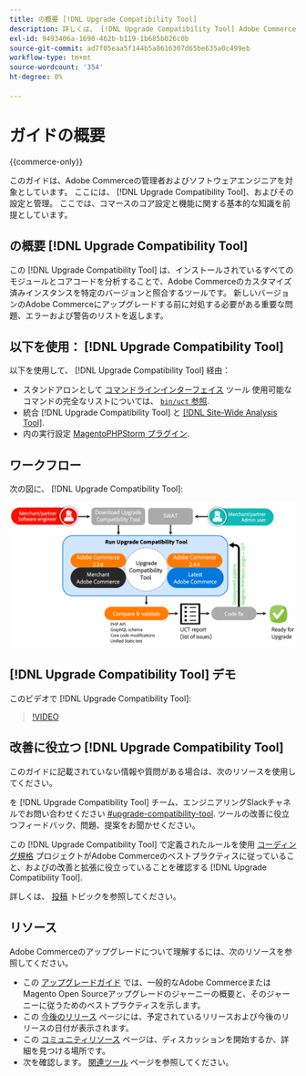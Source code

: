 ```yaml
---
title: の概要 [!DNL Upgrade Compatibility Tool]
description: 詳しくは、 [!DNL Upgrade Compatibility Tool] Adobe Commerceプロジェクトに役立つ情報です。
exl-id: 9493406a-1690-462b-b119-1b685b026c0b
source-git-commit: ad7f05eaa5f144b5a8616307d65be635a0c499eb
workflow-type: tm+mt
source-wordcount: '354'
ht-degree: 0%

---
```


# ガイドの概要

{{commerce-only}}

このガイドは、Adobe Commerceの管理者およびソフトウェアエンジニアを対象としています。 ここには、 [!DNL Upgrade Compatibility Tool]、およびその設定と管理。 ここでは、コマースのコア設定と機能に関する基本的な知識を前提としています。

## の概要 [!DNL Upgrade Compatibility Tool]

この [!DNL Upgrade Compatibility Tool] は、インストールされているすべてのモジュールとコアコードを分析することで、Adobe Commerceのカスタマイズ済みインスタンスを特定のバージョンと照合するツールです。 新しいバージョンのAdobe Commerceにアップグレードする前に対処する必要がある重要な問題、エラーおよび警告のリストを返します。

## 以下を使用： [!DNL Upgrade Compatibility Tool]

以下を使用して、 [!DNL Upgrade Compatibility Tool] 経由：

- スタンドアロンとして [コマンドラインインターフェイス](../upgrade-compatibility-tool/run.md) ツール 使用可能なコマンドの完全なリストについては、 [`bin/uct` 参照](/help/reference/uct.md).
- 統合 [!DNL Upgrade Compatibility Tool] と [[!DNL Site-Wide Analysis Tool]](../upgrade-compatibility-tool/integrate-analysis-tool.md).
- 内の実行設定 [MagentoPHPStorm プラグイン](../upgrade-compatibility-tool/run-configuration-phpstorm-plugin.md).

## ワークフロー

次の図に、 [!DNL Upgrade Compatibility Tool]:

![[!DNL Upgrade Compatibility Tool] 図](../../assets/upgrade-guide/uct-diagram-v5.png)

## [!DNL Upgrade Compatibility Tool] デモ

このビデオで [!DNL Upgrade Compatibility Tool]:

>[!VIDEO](https://video.tv.adobe.com/v/341245?quality=12)

## 改善に役立つ [!DNL Upgrade Compatibility Tool]

このガイドに記載されていない情報や質問がある場合は、次のリソースを使用してください。

を [!DNL Upgrade Compatibility Tool] チーム、エンジニアリングSlackチャネルでお問い合わせください [#upgrade-compatibility-tool](https://magentocommeng.slack.com/archives/C019Y143U9F). ツールの改善に役立つフィードバック、問題、提案をお聞かせください。

この [!DNL Upgrade Compatibility Tool] で定義されたルールを使用 [コーディング規格](https://developer.adobe.com/commerce/php/coding-standards/) プロジェクトがAdobe Commerceのベストプラクティスに従っていること、およびの改善と拡張に役立っていることを確認する [!DNL Upgrade Compatibility Tool].

詳しくは、 [投稿](https://developer.adobe.com/commerce/php/coding-standards/contributing/) トピックを参照してください。

## リソース

Adobe Commerceのアップグレードについて理解するには、次のリソースを参照してください。

- この [アップグレードガイド](../overview.md) では、一般的なAdobe CommerceまたはMagento Open Sourceアップグレードのジャーニーの概要と、そのジャーニーに従うためのベストプラクティスを示します。
- この [今後のリリース](https://devdocs.magento.com/release/) ページには、予定されているリリースおよび今後のリリースの日付が表示されます。
- この [コミュニティリソース](https://developer.adobe.com/commerce/contributor/community/) ページは、ディスカッションを開始するか、詳細を見つける場所です。
- 次を確認します。 [関連ツール](../upgrade-compatibility-tool/related-tools.md) ページを参照してください。
